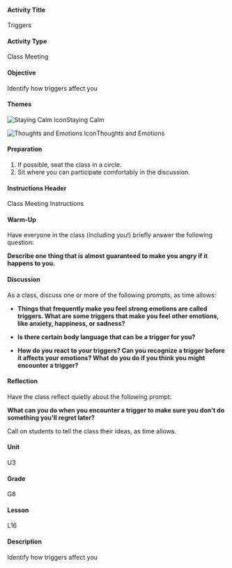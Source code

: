 #### Activity Title
Triggers
#### Activity Type
Class Meeting
#### Objective
Identify how triggers affect you
#### Themes
![Staying Calm Icon](http://v5cmservice.secondstep.org/MS3TP_IMAGES/SKILLS/SKILLS_SMALL_IMAGES/staying-calm-sm.png)Staying Calm
 
![Thoughts and Emotions Icon](http://v5cmservice.secondstep.org/MS3TP_IMAGES/SKILLS/SKILLS_SMALL_IMAGES/thoughts-and-emotions-sm.png)Thoughts and Emotions
 

#### Preparation
1. If possible, seat the class in a circle.
2. Sit where you can participate comfortably in the discussion.

#### Instructions Header
Class Meeting Instructions
#### Warm-Up
Have everyone in the class (including you!) briefly answer the following question: 

**Describe one thing that is almost guaranteed to make you angry if it happens to you.**
#### Discussion
As a class, discuss one or more of the following prompts, as time allows:


-  **Things that frequently make you feel strong emotions are called triggers. What are some triggers that make you feel other emotions, like anxiety, happiness, or sadness?**

-  **Is there certain body language that can be a trigger for you?**

-  **How do you react to your triggers? Can you recognize a trigger before it affects your emotions? What do you do if you think you might encounter a trigger?**
#### Reflection
Have the class reflect quietly about the following prompt:

**What can you do when you encounter a trigger to make sure you don't do something you'll regret later?**

Call on students to tell the class their ideas, as time allows.
#### Unit
U3
#### Grade
G8
#### Lesson
L16
#### Description
Identify how triggers affect you
